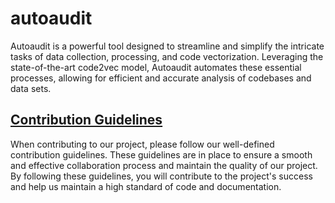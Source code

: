 # autoaudit

Autoaudit is a powerful tool designed to streamline and simplify the intricate tasks of data collection, processing, and code vectorization. Leveraging the state-of-the-art code2vec model, Autoaudit automates these essential processes, allowing for efficient and accurate analysis of codebases and data sets. 


## [Contribution Guidelines](https://github.com/Gitarth/autoaudit/wiki/Contribution-Guidelines)
When contributing to our project, please follow our well-defined contribution guidelines. These guidelines are in place to ensure a smooth and effective collaboration process and maintain the quality of our project. By following these guidelines, you will contribute to the project's success and help us maintain a high standard of code and documentation.
